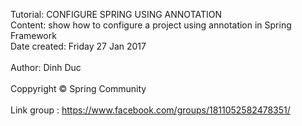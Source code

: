 Tutorial: CONFIGURE SPRING USING ANNOTATION <br />
Content: show how to configure a project using annotation in Spring Framework <br />
Date created: Friday 27 Jan 2017 <br />                                      
Author: Dinh Duc <br />                        
Coppyright © Spring Community <br />                         
Link group : https://www.facebook.com/groups/1811052582478351/ <br />





